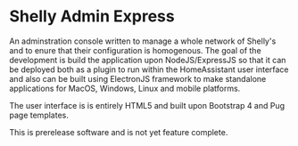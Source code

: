 # Shelly Admin Express

An adminstration console written to manage a whole network of Shelly's and to enure that their configuration is homogenous. The goal of the development is build the application upon NodeJS/ExpressJS so that it can be deployed both as a plugin to run within the HomeAssistant user interface and also can be built using ElectronJS framework to make standalone applications for MacOS, Windows, Linux and mobile platforms.

The user interface is is entirely HTML5 and built upon Bootstrap 4 and Pug page templates.

This is prerelease software and is not yet feature complete.
